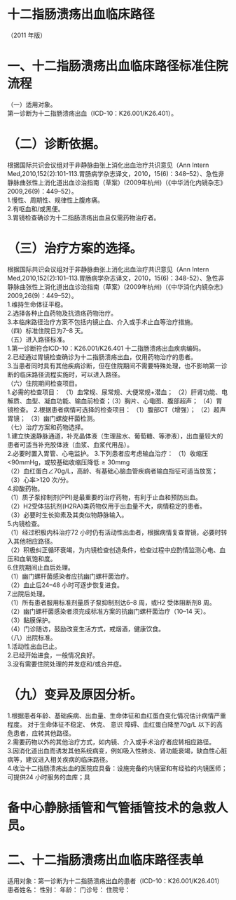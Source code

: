 # 十二指肠溃疡出血临床路径  
（2011 年版）  
# 一、十二指肠溃疡出血临床路径标准住院流程  
（一）适用对象。  
第一诊断为十二指肠溃疡出血（ICD-10：K26.001/K26.401）。  
# （二）诊断依据。  
根据国际共识会议组对于非静脉曲张上消化出血治疗共识意见（Ann Intern Med,2010,152(2):101-113.胃肠病学杂志译文，2010，15(6)：348–52）、急性非静脉曲张性上消化道出血诊治指南（草案）(2009年杭州)（《中华消化内镜杂志》2009,26(9)：449–52）。  
1.慢性、周期性、规律性上腹疼痛。  
2.有呕血和/或黑便。  
3.胃镜检查确诊为十二指肠溃疡出血且仅需药物治疗者。  
# （三）治疗方案的选择。  
根据国际共识会议组对于非静脉曲张上消化出血治疗共识意见（Ann Intern Med,2010,152(2):101–113.胃肠病学杂志译文，2010，15(6)：348-52）、急性非静脉曲张性上消化道出血诊治指南（草案）(2009年杭州)（《中华消化内镜杂志》 2009,26(9)：449–52）。  
1.维持生命体征平稳。  
2.选择各种止血药物及抗溃疡药物治疗。  
3.本临床路径治疗方案不包括内镜止血、介入或手术止血等治疗措施。  
（四）标准住院日为7–8 天。  
（五）进入路径标准。  
1.第一诊断符合ICD-10：K26.001/K26.401 十二指肠溃疡出血疾病编码。  
2.已经通过胃镜检查确诊为十二指肠溃疡出血，仅用药物治疗的患者。  
3.当患者同时具有其他疾病诊断，但在住院期间不需要特殊处理，也不影响第一诊断的临床路径流程实施时，可以进入路径。  
（六）住院期间检查项目。  
1.必需的检查项目： （1）血常规、尿常规、大便常规+潜血； （2）肝肾功能、电解质、血型、凝血功能、输血前检查；（3）胸片、心电图、腹部超声； （4）胃镜检查。 2.根据患者病情可选择的检查项目： （1）腹部CT（增强）； （2）超声胃镜； （3）幽门螺旋杆菌检测。  
（七）治疗方案和药物选择。  
1.建立快速静脉通道，补充晶体液（生理盐水、葡萄糖、等渗液），出血量较大的患者可适当补充胶体液（血浆、血浆代用品）。  
2.必要时置入胃管、心电监护。 3.下列患者应考虑输血治疗： （1）收缩压<90mmHg，或较基础收缩压降低${\geqslant}30\mathrm{mm}\mathrm{g}$  
（2）血红蛋白$\mathrm{\angle70g/L}$，高龄、有基础心脑血管疾病者输血指征可适当放宽；  
（3）心率>120 次/分。  
4.抑酸药物。  
（1）质子泵抑制剂(PPI)是最重要的治疗药物，有利于止血和预防出血。  
（2）H2受体拮抗剂(H2RA)类药物仅用于出血量不大，病情稳定的患者。  
（3）必要时生长抑素及其类似物静脉输入。  
5.内镜检查。  
（1）经过积极内科治疗72 小时仍有活动性出血者，根据病情复查胃镜，必要时转入其他相应路径。  
（2）积极纠正循环衰竭，为内镜检查创造条件，检查过程中应酌情监测心电、血压和血氧饱和度。  
6.住院期间止血后处理。  
（1）幽门螺杆菌感染者应抗幽门螺杆菌治疗。  
（2）血止后24–48 小时可逐步恢复进食。  
7.出院后处理。  
（1）所有患者服用标准剂量质子泵抑制剂达6–8 周，或H2 受体阻断剂8 周。  
（2）幽门螺杆菌感染者须完成标准方案的抗幽门螺杆菌治疗（10–14 天）。  
（3）黏膜保护。  
（4）门诊随访，鼓励改变生活方式，戒烟酒，健康饮食。  
（八）出院标准。  
1.活动性出血已止。  
2.已经开始进食，一般情况良好。  
3.没有需要住院处理的并发症和/或合并症。  
# （九）变异及原因分析。  
1.根据患者年龄、基础疾病、出血量、生命体征和血红蛋白变化情况估计病情严重程度。 对于生命体征不稳定、 休克、 意识 障碍、血红蛋白降至$70\mathrm{g/L}$ 以下的高危患者，应转其他路径。  
2.需要药物以外的其他治疗方式，如内镜、介入或手术治疗者应转相应路径。  
3.因消化道出血而诱发其他系统病变，例如吸入性肺炎、肾功能衰竭，缺血性心脏病等，建议进入相关疾病的临床路径。  
4.收治十二指肠溃疡出血的医院应具备：设施完备的内镜室和有经验的内镜医师；可提供24 小时服务的血库；具  
# 备中心静脉插管和气管插管技术的急救人员。  
# 二、十二指肠溃疡出血临床路径表单  
适用对象：第一诊断为十二指肠溃疡出血的患者（ICD-10：K26.001/K26.401） 患者姓名：         性别：       年龄：       门诊号：           住院号：  
